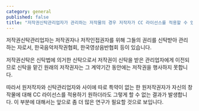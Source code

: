 ```yaml
---
category: general
published: false
title: "저작권신탁관리업자가 관리하는 저작물의 경우 저작자가 CC 라이선스를 적용할 수 있나요?"
---
```


저작권신탁관리업자는 저작권자나 저작인접권자를 위해 그들의 권리를 신탁받아 관리하는 자로서, 한국음악저작권협회, 한국영상음반협회 등이 있습니다. 

저작권신탁은 신탁법에 의거한 신탁으로서 저작권이 신탁을 받은 관리업자에게 이전되므로 신탁을 맡긴 원래의 저작권자는 그 계약기간 동안에는 저작권을 행사하지 못합니다. 

따라서 원저작자와 신탁관리업자와 사이에 따로 특약이 없는 한 원저작권자가 자신의 창작물에 대해 CC 라이선스를 적용하기 원하더라도 그렇게 할 수 없는 결과가 발생합니다. 이 부분에 대해서는 앞으로 좀 더 많은 연구가 필요할 것으로 보입니다. 
